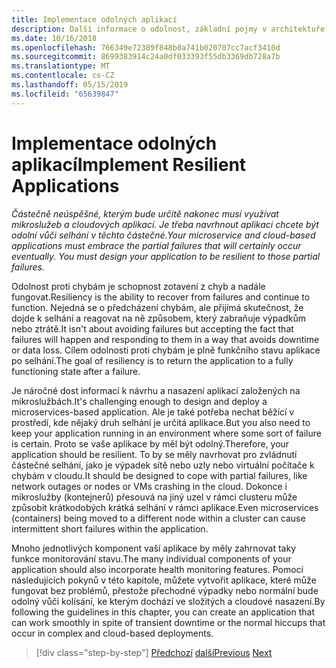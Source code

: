 ```yaml
---
title: Implementace odolných aplikací
description: Další informace o odolnost, základní pojmy v architektuře mikroslužeb. Musíte vědět, jak řešit přechodná selhání bez výpadku, protože se k nim dojde.
ms.date: 10/16/2018
ms.openlocfilehash: 766349e72389f848b0a741b020707cc7acf3410d
ms.sourcegitcommit: 8699383914c24a0df033393f55db3369db728a7b
ms.translationtype: MT
ms.contentlocale: cs-CZ
ms.lasthandoff: 05/15/2019
ms.locfileid: "65639847"
---
```

# <a name="implement-resilient-applications"></a><span data-ttu-id="bb8f9-104">Implementace odolných aplikací</span><span class="sxs-lookup"><span data-stu-id="bb8f9-104">Implement Resilient Applications</span></span>

<span data-ttu-id="bb8f9-105">*Částečně neúspěšné, kterým bude určitě nakonec musí využívat mikroslužeb a cloudových aplikací. Je třeba navrhnout aplikaci chcete být odolní vůči selhání v těchto částečné.*</span><span class="sxs-lookup"><span data-stu-id="bb8f9-105">*Your microservice and cloud-based applications must embrace the partial failures that will certainly occur eventually. You must design your application to be resilient to those partial failures.*</span></span>

<span data-ttu-id="bb8f9-106">Odolnost proti chybám je schopnost zotavení z chyb a nadále fungovat.</span><span class="sxs-lookup"><span data-stu-id="bb8f9-106">Resiliency is the ability to recover from failures and continue to function.</span></span> <span data-ttu-id="bb8f9-107">Nejedná se o předcházení chybám, ale přijímá skutečnost, že dojde k selhání a reagovat na ně způsobem, který zabraňuje výpadkům nebo ztrátě.</span><span class="sxs-lookup"><span data-stu-id="bb8f9-107">It isn't about avoiding failures but accepting the fact that failures will happen and responding to them in a way that avoids downtime or data loss.</span></span> <span data-ttu-id="bb8f9-108">Cílem odolnosti proti chybám je plně funkčního stavu aplikace po selhání.</span><span class="sxs-lookup"><span data-stu-id="bb8f9-108">The goal of resiliency is to return the application to a fully functioning state after a failure.</span></span>

<span data-ttu-id="bb8f9-109">Je náročné dost informací k návrhu a nasazení aplikací založených na mikroslužbách.</span><span class="sxs-lookup"><span data-stu-id="bb8f9-109">It's challenging enough to design and deploy a microservices-based application.</span></span> <span data-ttu-id="bb8f9-110">Ale je také potřeba nechat běžící v prostředí, kde nějaký druh selhání je určitá aplikace.</span><span class="sxs-lookup"><span data-stu-id="bb8f9-110">But you also need to keep your application running in an environment where some sort of failure is certain.</span></span> <span data-ttu-id="bb8f9-111">Proto se vaše aplikace by měl být odolný.</span><span class="sxs-lookup"><span data-stu-id="bb8f9-111">Therefore, your application should be resilient.</span></span> <span data-ttu-id="bb8f9-112">To by se měly navrhovat pro zvládnutí částečné selhání, jako je výpadek sítě nebo uzly nebo virtuální počítače k chybám v cloudu.</span><span class="sxs-lookup"><span data-stu-id="bb8f9-112">It should be designed to cope with partial failures, like network outages or nodes or VMs crashing in the cloud.</span></span> <span data-ttu-id="bb8f9-113">Dokonce i mikroslužby (kontejnerů) přesouvá na jiný uzel v rámci clusteru může způsobit krátkodobých krátká selhání v rámci aplikace.</span><span class="sxs-lookup"><span data-stu-id="bb8f9-113">Even microservices (containers) being moved to a different node within a cluster can cause intermittent short failures within the application.</span></span>

<span data-ttu-id="bb8f9-114">Mnoho jednotlivých komponent vaší aplikace by měly zahrnovat taky funkce monitorování stavu.</span><span class="sxs-lookup"><span data-stu-id="bb8f9-114">The many individual components of your application should also incorporate health monitoring features.</span></span> <span data-ttu-id="bb8f9-115">Pomocí následujících pokynů v této kapitole, můžete vytvořit aplikace, které může fungovat bez problémů, přestože přechodné výpadky nebo normální bude odolný vůči kolísání, ke kterým dochází ve složitých a cloudové nasazení.</span><span class="sxs-lookup"><span data-stu-id="bb8f9-115">By following the guidelines in this chapter, you can create an application that can work smoothly in spite of transient downtime or the normal hiccups that occur in complex and cloud-based deployments.</span></span>

>[!div class="step-by-step"]
><span data-ttu-id="bb8f9-116">[Předchozí](../microservice-ddd-cqrs-patterns/microservice-application-layer-implementation-web-api.md)
>[další](handle-partial-failure.md)</span><span class="sxs-lookup"><span data-stu-id="bb8f9-116">[Previous](../microservice-ddd-cqrs-patterns/microservice-application-layer-implementation-web-api.md)
[Next](handle-partial-failure.md)</span></span>
